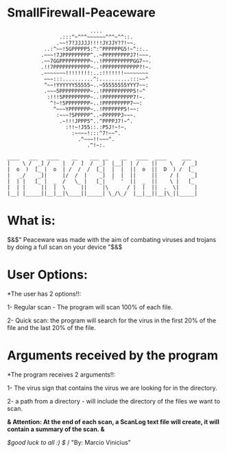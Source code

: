 # SmallFirewall-Peaceware

                               ....                       
                     .:::^~^^^~~~~~~^^^~^^::.             
                    .~~!7?JJJJJ!!!!JYJJY??!~~.            
                ..:^~~!5GPPPPP5:^:^PPPPPPG5!~^::..        
               .~~~!7JPPPPPPPPP^..~PPPPPPPPPJ7!~~~.       
               .~~7GGPPPPPPPPPP~..!PPPPPPPPPPGG7~~.       
               .!!7PPPPPPPPPPPP~..!PPPPPPPPPPPP?!~.       
               .~~~~~~~!!!!!!!!:..:!!!!!!!~~~~~~~~        
                ~~~:::..........^:..........:::~~^        
                ^~~!YYYYYY55555~..~55555555YYY7~~:        
                .~~~5PPPPPPPPPP~..!PPPPPPPPPP5!~^         
                 :!!!5PPPPPPPPP~..!PPPPPPPPPP7!~.         
                  ^!~!5PPPPPPPP~..!PPPPPPPPP7~~:          
                   ^~~~YPPPPPPP~..!PPPPPPP5!~~:           
                    :~~~?5PPPPP^..~PPPPPPJ~~~.            
                     .~!!!JPPP5^..^PPPPJ7!~^.             
                       :!!~!J55::.:P5J!~!~.               
                         :~~~~!:::^7!~~^.                 
                           .^~~~!!~~~^.                   
                              .^!~:.                      
                                                  
    ____   ___   ____    __    ___ __    __   ____  ____     ___ 
    |    \ /  _] /    |  /  ]  /  _]  |__|  | /    ||    \   /  _]
    |  o  )  [_ |  o  | /  /  /  [_|  |  |  ||  o  ||  D  ) /  [_ 
    |   _/    _]|     |/  /  |    _]  |  |  ||     ||    / |    _]
    |  | |   [_ |  _  /   \_ |   [_|  `  '  ||  _  ||    \ |   [_ 
    |  | |     ||  |  \     ||     |\      / |  |  ||  .  \|     |
    |__| |_____||__|__|\____||_____| \_/\_/  |__|__||__|\_||_____|
                                                              


# What is:
$&$" Peaceware was made with the aim of combating viruses and trojans by doing a full scan on your device "$&$

# User Options:
*The user has 2 options!!:

1- Regular scan - The program will scan 100% of each file.

2- Quick scan: the program will search for the virus in the first 20% of the file and the last 20% of the file.

# Arguments received by the program
*The program receives 2 arguments!!:

1- The virus sign that contains the virus we are looking for in the directory.

2- a path from a directory - will include the directory of the files we want to scan.

**&$%$ Attention: At the end of each scan, a ScanLog text file will create, it will contain a summary of the scan. $%$&**

*$good luck to all :) $* / "By: Marcio Vinicius"
